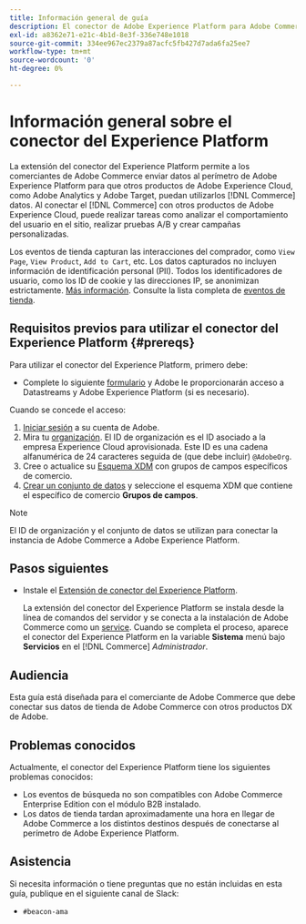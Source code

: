 ```yaml
---
title: Información general de guía
description: El conector de Adobe Experience Platform para Adobe Commerce conecta su [!DNL Commerce] a otros productos de Adobe Experience Cloud.
exl-id: a8362e71-e21c-4b1d-8e3f-336e748e1018
source-git-commit: 334ee967ec2379a87acfc5fb427d7ada6fa25ee7
workflow-type: tm+mt
source-wordcount: '0'
ht-degree: 0%

---
```


# Información general sobre el conector del Experience Platform

La extensión del conector del Experience Platform permite a los comerciantes de Adobe Commerce enviar datos al perímetro de Adobe Experience Platform para que otros productos de Adobe Experience Cloud, como Adobe Analytics y Adobe Target, puedan utilizarlos [!DNL Commerce] datos. Al conectar el [!DNL Commerce] con otros productos de Adobe Experience Cloud, puede realizar tareas como analizar el comportamiento del usuario en el sitio, realizar pruebas A/B y crear campañas personalizadas.

Los eventos de tienda capturan las interacciones del comprador, como `View Page`, `View Product`, `Add to Cart`, etc. Los datos capturados no incluyen información de identificación personal (PII). Todos los identificadores de usuario, como los ID de cookie y las direcciones IP, se anonimizan estrictamente. [Más información](https://www.adobe.com/privacy/experience-cloud.html). Consulte la lista completa de [eventos de tienda](events.md).

## Requisitos previos para utilizar el conector del Experience Platform {#prereqs}

Para utilizar el conector del Experience Platform, primero debe:

- Complete lo siguiente [formulario](https://forms.office.com/pages/responsepage.aspx?id=Wht7-jR7h0OUrtLBeN7O4VH_dtG9hJVAk_TqGkZC2DxUM1FSWkdJOE41UVpUWUw0M1JWV0RKS1VXQi4u) y Adobe le proporcionarán acceso a Datastreams y Adobe Experience Platform (si es necesario).

Cuando se concede el acceso:

1. [Iniciar sesión](https://helpx.adobe.com/manage-account/using/access-adobe-id-account.html) a su cuenta de Adobe.
1. Mira tu [organización](https://experienceleague.adobe.com/docs/core-services/interface/administration/organizations.html?lang=en#concept_EA8AEE5B02CF46ACBDAD6A8508646255). El ID de organización es el ID asociado a la empresa Experience Cloud aprovisionada. Este ID es una cadena alfanumérica de 24 caracteres seguida de (que debe incluir) `@AdobeOrg`.
1. Cree o actualice su [Esquema XDM](update-xdm.md) con grupos de campos específicos de comercio.
1. [Crear un conjunto de datos](https://experienceleague.adobe.com/docs/experience-platform/edge/datastreams/overview.html?lang=en) y seleccione el esquema XDM que contiene el específico de comercio **Grupos de campos**.

>[!NOTE]
>
> El ID de organización y el conjunto de datos se utilizan para conectar la instancia de Adobe Commerce a Adobe Experience Platform.

## Pasos siguientes

- Instale el [Extensión de conector del Experience Platform](install.md).

   La extensión del conector del Experience Platform se instala desde la línea de comandos del servidor y se conecta a la instalación de Adobe Commerce como un [service](../landing/saas.md). Cuando se completa el proceso, aparece el conector del Experience Platform en la variable **Sistema** menú bajo **Servicios** en el [!DNL Commerce] _Administrador_.

## Audiencia

Esta guía está diseñada para el comerciante de Adobe Commerce que debe conectar sus datos de tienda de Adobe Commerce con otros productos DX de Adobe.

## Problemas conocidos

Actualmente, el conector del Experience Platform tiene los siguientes problemas conocidos:

- Los eventos de búsqueda no son compatibles con Adobe Commerce Enterprise Edition con el módulo B2B instalado.
- Los datos de tienda tardan aproximadamente una hora en llegar de Adobe Commerce a los distintos destinos después de conectarse al perímetro de Adobe Experience Platform.

## Asistencia

Si necesita información o tiene preguntas que no están incluidas en esta guía, publique en el siguiente canal de Slack:

- `#beacon-ama`
